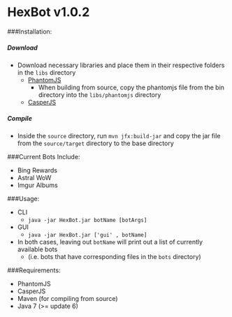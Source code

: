 HexBot v1.0.2
==========

###Installation:
##### Download
* Download necessary libraries and place them in their respective folders in the `libs` directory
  * [PhantomJS](http://phantomjs.org/download.html)
     * When building from source, copy the phantomjs file from the bin directory into the `libs/phantomjs` directory
  * [CasperJS](http://casperjs.org/)

##### Compile
* Inside the `source` directory, run `mvn jfx:build-jar` and copy the jar file from the `source/target` directory to the base directory

###Current Bots Include:
* Bing Rewards
* Astral WoW
* Imgur Albums

###Usage:
* CLI
  * `java -jar HexBot.jar botName [botArgs]`
* GUI
  * `java -jar HexBot.jar ['gui' , botName]`
* In both cases, leaving out `botName` will print out a list of currently available bots
  * (i.e. bots that have corresponding files in the `bots` directory)

###Requirements:
* PhantomJS
* CasperJS
* Maven (for compiling from source)
* Java 7 (>= update 6)
